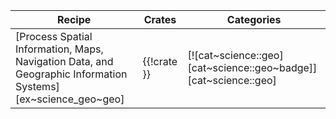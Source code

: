 | Recipe | Crates | Categories |
|---|---|---|
| [Process Spatial Information, Maps, Navigation Data, and Geographic Information Systems][ex~science_geo~geo] | {{!crate }} | [![cat~science::geo][cat~science::geo~badge]][cat~science::geo] |
